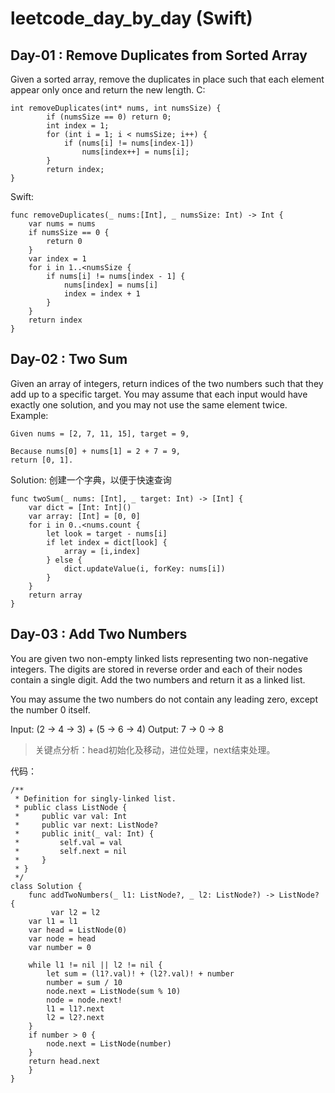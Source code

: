 # leetcode_day_by_day (Swift)
## Day-01 : Remove Duplicates from Sorted Array
Given a sorted array, remove the duplicates in place such that each element appear only once and return the new length.
C:
```
int removeDuplicates(int* nums, int numsSize) {
        if (numsSize == 0) return 0;
        int index = 1;
        for (int i = 1; i < numsSize; i++) {
            if (nums[i] != nums[index-1])
                nums[index++] = nums[i];
        }
        return index;
}
```
Swift:
```
func removeDuplicates(_ nums:[Int], _ numsSize: Int) -> Int {
    var nums = nums
    if numsSize == 0 {
        return 0
    }
    var index = 1
    for i in 1..<numsSize {
        if nums[i] != nums[index - 1] {
            nums[index] = nums[i]
            index = index + 1
        }
    }
    return index
}
```
## Day-02 : Two Sum
Given an array of integers, return indices of the two numbers such that they add up to a specific target.
You may assume that each input would have exactly one solution, and you may not use the same element twice.
Example:
```
Given nums = [2, 7, 11, 15], target = 9,

Because nums[0] + nums[1] = 2 + 7 = 9,
return [0, 1].
```
Solution:
创建一个字典，以便于快速查询
```
func twoSum(_ nums: [Int], _ target: Int) -> [Int] {
    var dict = [Int: Int]()
    var array: [Int] = [0, 0]
    for i in 0..<nums.count {
        let look = target - nums[i]
        if let index = dict[look] {
            array = [i,index]
        } else {
            dict.updateValue(i, forKey: nums[i])
        }
    }
    return array
}

```

## Day-03 : Add Two Numbers
You are given two non-empty linked lists representing two non-negative integers. The digits are stored in reverse order and each of their nodes contain a single digit. Add the two numbers and return it as a linked list.

You may assume the two numbers do not contain any leading zero, except the number 0 itself.

Input: (2 -> 4 -> 3) + (5 -> 6 -> 4)
Output: 7 -> 0 -> 8
> 关键点分析：head初始化及移动，进位处理，next结束处理。

代码：
```
/**
 * Definition for singly-linked list.
 * public class ListNode {
 *     public var val: Int
 *     public var next: ListNode?
 *     public init(_ val: Int) {
 *         self.val = val
 *         self.next = nil
 *     }
 * }
 */
class Solution {
    func addTwoNumbers(_ l1: ListNode?, _ l2: ListNode?) -> ListNode? {
         var l2 = l2
    var l1 = l1
    var head = ListNode(0)
    var node = head
    var number = 0

    while l1 != nil || l2 != nil {
        let sum = (l1?.val)! + (l2?.val)! + number
        number = sum / 10
        node.next = ListNode(sum % 10)
        node = node.next!
        l1 = l1?.next
        l2 = l2?.next
    }
    if number > 0 {
        node.next = ListNode(number)
    }
    return head.next
    }
}
```


